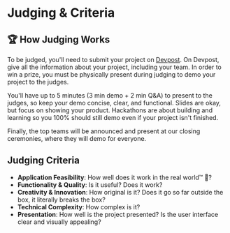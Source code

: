# Judging & Criteria

## 🏆 How Judging Works
To be judged, you'll need to submit your project on [Devpost](https://dahacks4.devpost.com/). On Devpost, give all the information about your project, including your team. In order to win a prize, you must be physically present during judging to demo your project to the judges.

You'll have up to 5 minutes (3 min demo + 2 min Q&A) to present to the judges, so keep your demo concise, clear, and functional. Slides are okay, but focus on showing your product. Hackathons are about building and learning so you 100% should still demo even if your project isn't finished.

Finally, the top teams will be announced and present at our closing ceremonies, where they will demo for everyone.

## Judging Criteria

- **Application Feasibility**: How well does it work in the real world&trade; 🤔?
- **Functionality & Quality**: Is it useful? Does it work?
- **Creativity & Innovation**: How original is it? Does it go so far outside the box, it literally breaks the box?
- **Technical Complexity**: How complex is it?
- **Presentation**: How well is the project presented? Is the user interface clear and visually appealing?
